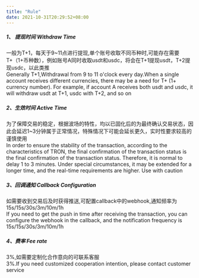 ```yaml
---
title: "Rule"
date: 2021-10-31T20:29:52+08:00
---
```

##### 1、 提现时间 Withdraw Time
一般为T+1，每天于9~11点进行提现,单个账号收取不同币种时,可能存在需要T+（1+币种数），例如账号A同时收取usdt和usdc，将会在T+1提现usdt，T+2提现usdc，以此类推  
Generally T+1,Withdrawal from 9 to 11 o'clock every day.When a single account receives different currencies, there may be a need for T+ (1+ currency number). For example, if account A receives both usdt and usdc, it will withdraw usdt at T+1, usdc with T+2, and so on  

##### 2、生效时间 Active Time
为了保障交易的稳定，根据波场的特性，均以已固化后的为最终确认交易状态，因此会延迟1~3分钟属于正常情况，特殊情况下可能会延长更久，实时性要求较高的谨慎使用  
In order to ensure the stability of the transaction, according to the characteristics of TRON, the final confirmation of the transaction status is the final confirmation of the transaction status. Therefore, it is normal to delay 1 to 3 minutes. Under special circumstances, it may be extended for a longer time, and the real-time requirements are higher. Use with caution

##### 3、回调通知 Callback Configuration
如需要收到交易后及时获得推送,可配置callback中的webhook,通知频率为15s/15s/30s/3m/10m/1h  
If you need to get the push in time after receiving the transaction, you can configure the webhook in the callback, and the notification frequency is 15s/15s/30s/3m/10m/1h

##### 4、费率 Fee rate  
3%,如需要定制化合作意向的可联系客服  
3%.If you need customized cooperation intention, please contact customer service
